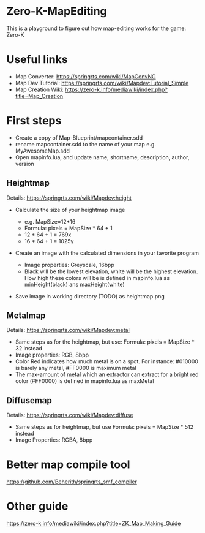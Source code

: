 # Zero-K-MapEditing
This is a playground to figure out how map-editing works for the game: Zero-K

# Useful links
* Map Converter: https://springrts.com/wiki/MapConvNG
* Map Dev Tutorial: https://springrts.com/wiki/Mapdev:Tutorial_Simple
* Map Creation Wiki: https://zero-k.info/mediawiki/index.php?title=Map_Creation

# First steps
* Create a copy of Map-Blueprint/mapcontainer.sdd
* rename mapcontainer.sdd to the name of your map e.g. MyAwesomeMap.sdd
* Open mapinfo.lua, and update name, shortname, description, author, version

## Heightmap
Details: https://springrts.com/wiki/Mapdev:height
* Calculate the size of your heightmap image
	* e.g. MapSize=12*16
	* Formula: pixels = MapSize * 64 + 1
	* 12 * 64 + 1 = 769x
	* 16 * 64 + 1 = 1025y

* Create an image with the calculated dimensions in your favorite program
	* Image properties: Greyscale, 16bpp
	* Black will be the lowest elevation, white will be the highest elevation. How high these colors will be is defined in mapinfo.lua as minHeight(black) ans maxHeight(white)
* Save image in working directory (TODO) as heightmap.png

## Metalmap
Details: https://springrts.com/wiki/Mapdev:metal
* Same steps as for the heightmap, but use: Formula: pixels = MapSize * 32 instead
* Image properties: RGB, 8bpp
* Color Red indicates how much metal is on a spot. For instance: #010000 is barely any metal, #FF0000 is maximum metal
* The max-amount of metal which an extractor can extract for a bright red color (#FF0000) is defined in mapinfo.lua as maxMetal

## Diffusemap
Details: https://springrts.com/wiki/Mapdev:diffuse
* Same steps as for heightmap, but use Formula: pixels = MapSize * 512 instead
* Image Properties: RGBA, 8bpp

# Better map compile tool
https://github.com/Beherith/springrts_smf_compiler

# Other guide
https://zero-k.info/mediawiki/index.php?title=ZK_Map_Making_Guide